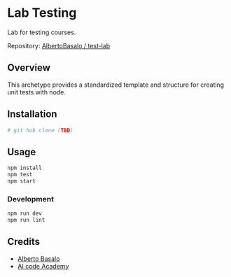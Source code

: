 # Lab Testing

Lab for testing courses.

Repository: [AlbertoBasalo / test-lab](https://github.com/AlbertoBasalo/test-lab)

## Overview

This archetype provides a standardized template and structure for creating unit tests with node.

## Installation

```bash
# git hub clone (TBD)
```

## Usage

```bash
npm install
npm test
npm start
```

### Development

```bash
npm run dev
npm run lint
```

## Credits

- [Alberto Basalo](https://albertobasalo.dev)
- [AI code Academy](https://aicode.academy)
